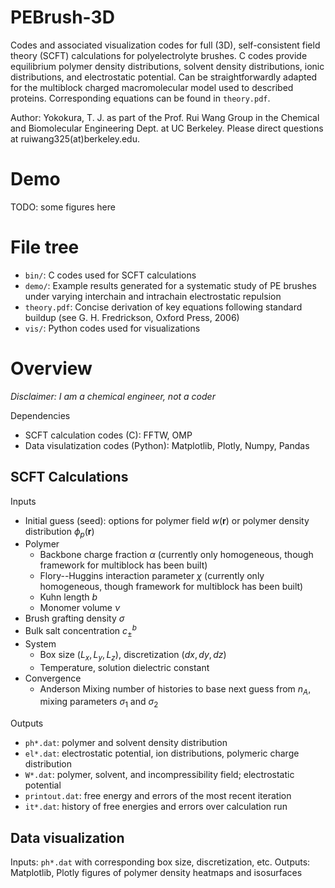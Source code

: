 # PEBrush-3D
Codes and associated visualization codes for full (3D), self-consistent field theory (SCFT) calculations for polyelectrolyte brushes. C codes provide equilibrium polymer density distributions, solvent density distributions, ionic distributions, and electrostatic potential. Can be straightforwardly adapted for the multiblock charged macromolecular model used to described proteins. Corresponding equations can be found in `theory.pdf`.

Author: Yokokura, T. J. as part of the Prof. Rui Wang Group in the Chemical and Biomolecular Engineering Dept. at UC Berkeley. Please direct questions at ruiwang325(at)berkeley.edu.

# Demo 

TODO: some figures here

# File tree
- `bin/`: C codes used for SCFT calculations
- `demo/`: Example results generated for a systematic study of PE brushes under varying interchain and intrachain electrostatic repulsion
- `theory.pdf`: Concise derivation of key equations following standard buildup (see G. H. Fredrickson, Oxford Press, 2006)
- `vis/`: Python codes used for visualizations
  
# Overview
_Disclaimer: I am a chemical engineer, not a coder_

Dependencies
- SCFT calculation codes (C): FFTW, OMP
- Data visulatization codes (Python): Matplotlib, Plotly, Numpy, Pandas

## SCFT Calculations
Inputs
- Initial guess (seed): options for polymer field $w(\mathbf{r})$ or polymer density distribution $\phi_p(\mathbf{r})$
- Polymer
  - Backbone charge fraction $\alpha$ (currently only homogeneous, though framework for multiblock has been built)
  - Flory--Huggins interaction parameter $\chi$ (currently only homogeneous, though framework for multiblock has been built)
  - Kuhn length $b$
  - Monomer volume $\nu$
- Brush grafting density $\sigma$
- Bulk salt concentration $c_\pm^b$
- System 
  - Box size $(L_x, L_y, L_z)$, discretization $(dx, dy, dz)$
  - Temperature, solution dielectric constant
- Convergence
  - Anderson Mixing number of histories to base next guess from $n_A$, mixing parameters $\sigma_1$ and $\sigma_2$

Outputs
- `ph*.dat`: polymer and solvent density distribution
- `el*.dat`: electrostatic potential, ion distributions, polymeric charge distribution
- `W*.dat`: polymer, solvent, and incompressibility field; electrostatic potential
- `printout.dat`: free energy and errors of the most recent iteration
- `it*.dat`: history of free energies and errors over calculation run

## Data visualization
Inputs: `ph*.dat` with corresponding box size, discretization, etc.
Outputs: Matplotlib, Plotly figures of polymer density heatmaps and isosurfaces


